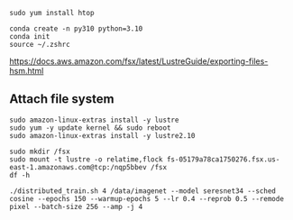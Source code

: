 ```
sudo yum install htop

conda create -n py310 python=3.10
conda init
source ~/.zshrc
```


https://docs.aws.amazon.com/fsx/latest/LustreGuide/exporting-files-hsm.html


## Attach file system
```
sudo amazon-linux-extras install -y lustre
sudo yum -y update kernel && sudo reboot
sudo amazon-linux-extras install -y lustre2.10

sudo mkdir /fsx
sudo mount -t lustre -o relatime,flock fs-05179a78ca1750276.fsx.us-east-1.amazonaws.com@tcp:/nqp5bbev /fsx
df -h
```

```
./distributed_train.sh 4 /data/imagenet --model seresnet34 --sched cosine --epochs 150 --warmup-epochs 5 --lr 0.4 --reprob 0.5 --remode pixel --batch-size 256 --amp -j 4

```